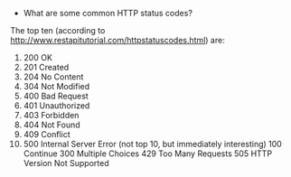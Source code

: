 * What are some common HTTP status codes?

The top ten (according to http://www.restapitutorial.com/httpstatuscodes.html) are:

1. 200 OK
2. 201 Created
3. 204 No Content
4. 304 Not Modified
5. 400 Bad Request
6. 401 Unauthorized
7. 403 Forbidden
8. 404 Not Found
9. 409 Conflict
10. 500 Internal Server Error
(not top 10, but immediately interesting)
100 Continue
300 Multiple Choices
429 Too Many Requests
505 HTTP Version Not Supported